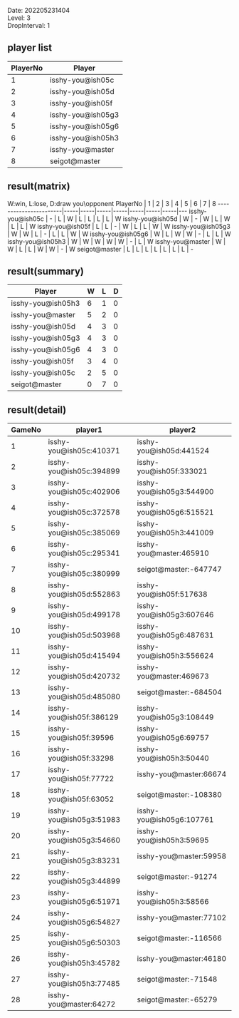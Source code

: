 Date: 202205231404  
Level: 3  
DropInterval: 1  
## player list
PlayerNo  |  Player
----------|-------------------
1         |  isshy-you@ish05c
2         |  isshy-you@ish05d
3         |  isshy-you@ish05f
4         |  isshy-you@ish05g3
5         |  isshy-you@ish05g6
6         |  isshy-you@ish05h3
7         |  isshy-you@master
8         |  seigot@master
## result(matrix)
W:win, L:lose, D:draw
you\opponent PlayerNo  |  1  |  2  |  3  |  4  |  5  |  6  |  7  |  8
-----------------------|-----|-----|-----|-----|-----|-----|-----|---
isshy-you@ish05c       |  -  |  L  |  W  |  L  |  L  |  L  |  L  |  W
isshy-you@ish05d       |  W  |  -  |  W  |  L  |  W  |  L  |  L  |  W
isshy-you@ish05f       |  L  |  L  |  -  |  W  |  L  |  L  |  W  |  W
isshy-you@ish05g3      |  W  |  W  |  L  |  -  |  L  |  L  |  W  |  W
isshy-you@ish05g6      |  W  |  L  |  W  |  W  |  -  |  L  |  L  |  W
isshy-you@ish05h3      |  W  |  W  |  W  |  W  |  W  |  -  |  L  |  W
isshy-you@master       |  W  |  W  |  L  |  L  |  W  |  W  |  -  |  W
seigot@master          |  L  |  L  |  L  |  L  |  L  |  L  |  L  |  -
## result(summary)
Player             |  W  |  L  |  D
-------------------|-----|-----|---
isshy-you@ish05h3  |  6  |  1  |  0
isshy-you@master   |  5  |  2  |  0
isshy-you@ish05d   |  4  |  3  |  0
isshy-you@ish05g3  |  4  |  3  |  0
isshy-you@ish05g6  |  4  |  3  |  0
isshy-you@ish05f   |  3  |  4  |  0
isshy-you@ish05c   |  2  |  5  |  0
seigot@master      |  0  |  7  |  0
## result(detail)
GameNo  |  player1                  |  player2
--------|---------------------------|--------------------------
1       |  isshy-you@ish05c:410371  |  isshy-you@ish05d:441524
2       |  isshy-you@ish05c:394899  |  isshy-you@ish05f:333021
3       |  isshy-you@ish05c:402906  |  isshy-you@ish05g3:544900
4       |  isshy-you@ish05c:372578  |  isshy-you@ish05g6:515521
5       |  isshy-you@ish05c:385069  |  isshy-you@ish05h3:441009
6       |  isshy-you@ish05c:295341  |  isshy-you@master:465910
7       |  isshy-you@ish05c:380999  |  seigot@master:-647747
8       |  isshy-you@ish05d:552863  |  isshy-you@ish05f:517638
9       |  isshy-you@ish05d:499178  |  isshy-you@ish05g3:607646
10      |  isshy-you@ish05d:503968  |  isshy-you@ish05g6:487631
11      |  isshy-you@ish05d:415494  |  isshy-you@ish05h3:556624
12      |  isshy-you@ish05d:420732  |  isshy-you@master:469673
13      |  isshy-you@ish05d:485080  |  seigot@master:-684504
14      |  isshy-you@ish05f:386129  |  isshy-you@ish05g3:108449
15      |  isshy-you@ish05f:39596   |  isshy-you@ish05g6:69757
16      |  isshy-you@ish05f:33298   |  isshy-you@ish05h3:50440
17      |  isshy-you@ish05f:77722   |  isshy-you@master:66674
18      |  isshy-you@ish05f:63052   |  seigot@master:-108380
19      |  isshy-you@ish05g3:51983  |  isshy-you@ish05g6:107761
20      |  isshy-you@ish05g3:54660  |  isshy-you@ish05h3:59695
21      |  isshy-you@ish05g3:83231  |  isshy-you@master:59958
22      |  isshy-you@ish05g3:44899  |  seigot@master:-91274
23      |  isshy-you@ish05g6:51971  |  isshy-you@ish05h3:58566
24      |  isshy-you@ish05g6:54827  |  isshy-you@master:77102
25      |  isshy-you@ish05g6:50303  |  seigot@master:-116566
26      |  isshy-you@ish05h3:45782  |  isshy-you@master:46180
27      |  isshy-you@ish05h3:77485  |  seigot@master:-71548
28      |  isshy-you@master:64272   |  seigot@master:-65279
